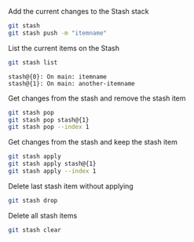 Add the current changes to the Stash stack
```bash
git stash
git stash push -m "itemname"
```

List the current items on the Stash
```bash
git stash list
```
```
stash@{0}: On main: itemname
stash@{1}: On main: another-itemname
```

Get changes from the stash and remove the stash item
```bash
git stash pop
git stash pop stash@{1}
git stash pop --index 1
```

Get changes from the stash and keep the stash item
```bash
git stash apply
git stash apply stash@{1}
git stash apply --index 1
```

Delete last stash item without applying
```bash
git stash drop
```

Delete all stash items
```bash
git stash clear
```
